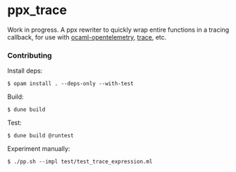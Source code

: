 ppx_trace
=========

Work in progress. A ppx rewriter to quickly wrap entire functions in a tracing callback, for use with [ocaml-opentelemetry][], [trace][], etc.

   [ocaml-opentelemetry]: <https://github.com/imandra-ai/ocaml-opentelemetry>
   [trace]: <https://github.com/c-cube/trace>

### Contributing

Install deps:

```console
$ opam install . --deps-only --with-test
```

Build:

```console
$ dune build
```

Test:

```console
$ dune build @runtest
```

Experiment manually:

```console
$ ./pp.sh --impl test/test_trace_expression.ml
```
